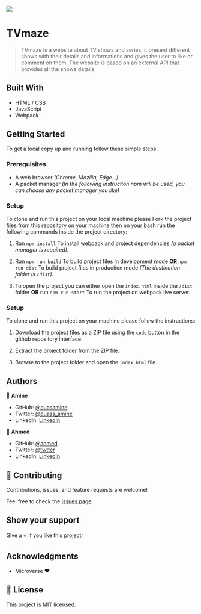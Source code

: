 ![](https://img.shields.io/badge/Microverse-blueviolet)

# TVmaze

> TVmaze is a website about TV shows and series, it present different shows with their details and informations and gives the user to like or comment on them. The website is based on an external API that provides all the shows details


## Built With

- HTML / CSS
- JavaScript
- Webpack

<!-- ## Live Demo

Check [the live version](https://ouasamine.github.io/live) of this project. -->

## Getting Started

To get a local copy up and running follow these simple steps.

### Prerequisites

  - A web browser _(Chrome, Mozilla, Edge...)_.
  - A packet manager _(In the following instruction npm will be used, you can choose any packet manager you like)_

### Setup

  To clone and run this project on your local machine please Fork the project files from this repository on your machine then on your bash run the following commands inside the project directory: 

1. Run `npm install` To install webpack and project dependencies _(a packet manager is required)_.

2. Run `npm run build` To build project files in development mode **OR** `npm run dist` To build project files in production mode _(The destination folder is `/dist`)_.

3. To open the project you can either open the `index.html` inside the `/dist` folder **OR** run `npm run start` To run the project on webpack live server.

### Setup

  To clone and run this project on your machine please follow the instructions: 

1. Download the project files as a ZIP file using the `code` button in the github repository interface.

2. Extract the project folder from the ZIP file.

3. Browse to the project folder and open the `index.html` file.


## Authors

👤 **Amine**

- GitHub: [@ouasamine](https://github.com/ouasamine)
- Twitter: [@ouass_amine](https://twitter.com/ouass_amine)
- LinkedIn: [LinkedIn](https://www.linkedin.com/in/amine-ouassef-314686214/)

👤 **Ahmed**

- GitHub: [@ahmed](https://github.com/ahmednazirmusah)
- Twitter: [@twtter](https://twitter.com/ahmednazirmusah)
- LinkedIn: [LinkedIn](https://www.linkedin.com/in/ahmed-nazir-musah-529956214)

## 🤝 Contributing

Contributions, issues, and feature requests are welcome!

Feel free to check the [issues page](../../issues/).

## Show your support

Give a ⭐️ if you like this project!

## Acknowledgments

- Microverse :heart:

## 📝 License

This project is [MIT](./LICENSE) licensed.

